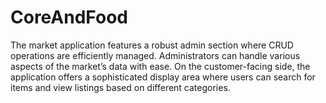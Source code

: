 # CoreAndFood
The market application features a robust admin section where CRUD operations are efficiently managed. Administrators can handle various aspects of the market’s data with ease. On the customer-facing side, the application offers a sophisticated display area where users can search for items and view listings based on different categories.
